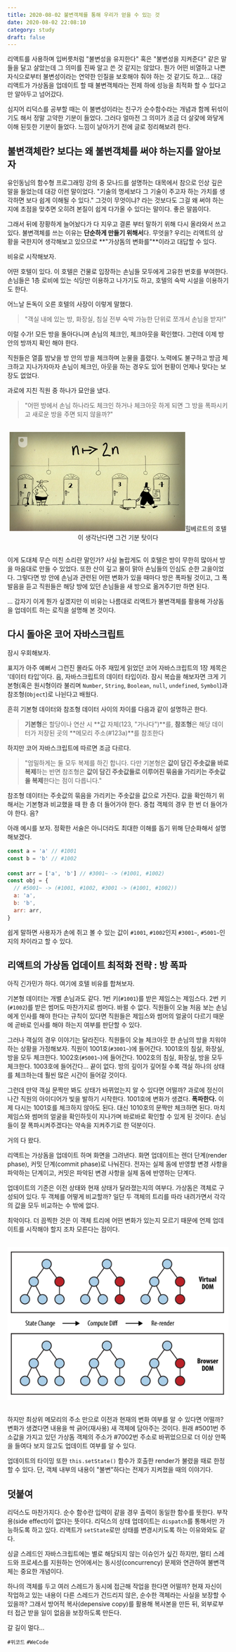```yaml
---
title: 2020-08-02 불변객체를 통해 우리가 얻을 수 있는 것
date: 2020-08-02 22:08:10
category: study
draft: false
---
```


리액트를 사용하며 입버릇처럼 "불변성을 유지한다" 혹은 "불변성을 지켜준다" 같은 말들을 달고 살았는데 그 의미를 진짜 알고 쓴 것 같지는 않았다. 뭔가 어떤 비열하고 나쁜 자식으로부터 불변성이라는 연약한 인질을 보호해야 줘야 하는 것 같기도 하고... 대강 리액트가 가상돔을 업데이트 할 때 불변객체라는 전제 하에 성능을 최적화 할 수 있다고만 알아두고 넘어갔다.

심지어 리덕스를 공부할 때는 이 불변성이라는 친구가 순수함수라는 개념과 함께 뒤섞이기도 해서 정말 고약한 기분이 들었다. 그러다 얼마전 그 의미가 조금 더 살갗에 와닿게 이해 된듯한 기분이 들었다. 느낌이 날아가기 전에 글로 정리해보려 한다.

## 불변객체란? 보다는 왜 불변객체를 써야 하는지를 알아보자

유인동님의 함수형 프로그래밍 강의 중 모나드를 설명하는 대목에서 참으로 인상 깊은 말을 들었는데 대강 이런 말이었다. "기술의 명세보다 그 기술이 주고자 하는 가치를 생각하면 보다 쉽게 이해될 수 있다." 그것이 무엇이냐? 라는 것보다도 그걸 왜 써야 하는지에 초점을 맞추면 오히려 본질이 쉽게 다가올 수 있다는 말이다. 좋은 말씀이다.

그래서 뒤에 장황하게 늘어놨다가 다 지우고 결론 부터 말하기 위해 다시 올라와서 쓰고 있다. 불변객체를 쓰는 이유는 **단순하게 만들기 위해서**다. 무엇을? 우리는 리액트의 상황을 국한지어 생각해보고 있으므로 **"가상돔의 변화를"**이라고 대답할 수 있다.

비유로 시작해보자.

어떤 호텔이 있다. 이 호텔은 건물로 입장하는 손님들 모두에게 고유한 번호를 부여한다. 손님들은 1층 로비에 있는 식당만 이용하고 나가기도 하고, 호텔의 숙박 시설을 이용하기도 한다.

어느날 돈독이 오른 호텔의 사장이 이렇게 말했다.

> "객실 내에 있는 방, 화장실, 침실 전부 숙박 가능한 단위로 쪼개서 손님을 받자!"

이럴 수가! 모든 방을 돌아다니며 손님의 체크인, 체크아웃을 확인했다. 그런데 이제 방 안의 방까지 확인 해야 한다.

직원들은 열흘 밤낮을 방 안의 방을 체크하며 눈물을 흘렸다. 노력에도 불구하고 방금 체크하고 지나가자마자 손님이 체크인, 아웃을 하는 경우도 있어 현황이 언제나 맞다는 보장도 없었다.

과로에 지친 직원 중 하나가 묘안을 냈다.

> "어떤 방에서 손님 하나라도 체크인 하거나 체크아웃 하게 되면 그 방을 폭파시키고 새로운 방을 주면 되지 않을까?"

<br>
<div align="center"><img src="./images/080203.png" />힐베르트의 호텔이 생각난다면 그건 기분 탓이다</div>
<br>

이게 도대체 무슨 미친 소리란 말인가? 사실 놀랍게도 이 호텔은 방이 무한히 많아서 방을 마음대로 만들 수 있었다. 또한 산이 깊고 물이 맑아 손님들의 인심도 순한 고을이었다. 그렇다면 방 안에 손님과 관련된 어떤 변화가 있을 때마다 방은 폭파될 것이고, 그 폭발음을 듣고 직원들은 해당 방에 있던 손님들을 새 방으로 옮겨주기만 하면 된다.

... 갑자기 이게 뭔가 싶겠지만 이 비유는 나름대로 리액트가 불변객체를 활용해 가상돔을 업데이트 하는 로직을 설명해 본 것이다.

## 다시 돌아온 코어 자바스크립트

잠시 우회해보자.

표지가 아주 예뻐서 그런진 몰라도 아주 재밌게 읽었던 코어 자바스크립트의 1장 제목은 '데이터 타입'이다. 음, 자바스크립트의 데이터 타입이라. 잠시 복습을 해보자면 크게 기본형(혹은 원시형이라 불리며 `Number`, `String`, `Boolean`, `null`, `undefined`, `Symbol`)과 참조형(`Object`)로 나뉜다고 배웠다.

흔히 기본형 데이터와 참조형 데이터 사이의 차이를 다음과 같이 설명하곤 한다.

> **기본형**은 할당이나 연산 시 **값 자체(123, "가나다")**를, **참조형**은 해당 데이터가 저장된 곳의 **메모리 주소(#123a)**를 참조한다

하지만 코어 자바스크립트에 따르면 조금 다르다.

> "엄밀하게는 둘 모두 복제를 하긴 합니다. 다만 기본형은 **값이 담긴 주솟값을 바로 복제**하는 반면 참조형은 **값이 담긴 주솟값들로 이루어진 묶음을 가리키는 주솟값을 복제**한다는 점이 다릅니다."

참조형 데이터는 주솟값의 묶음을 가리키는 주솟값을 값으로 가진다. 값을 확인하기 위해서는 기본형과 비교했을 때 한 층 더 들어가야 한다. 중첩 객체의 경우 한 번 더 들어가야 한다. 음?

아래 예시를 보자. 정확한 서술은 아니더라도 최대한 이해를 돕기 위해 단순화해서 설명해보겠다.

```js
const a = 'a' // #1001
const b = 'b' // #1002

const arr = ['a', 'b'] // #3001~ -> (#1001, #1002)
const obj = {
  // #5001~ -> (#1001, #1002, #3001 -> (#1001, #1002))
  a: 'a',
  b: 'b',
  arr: arr,
}
```

쉽게 말하면 사용자가 손에 쥐고 볼 수 있는 값이 `#1001`, `#1002`인지 `#3001~`, `#5001~`인지의 차이라고 할 수 있다.

## 리액트의 가상돔 업데이트 최적화 전략 : 방 폭파

아직 긴가민가 하다. 여기에 호텔 비유를 합쳐보자.

기본형 데이터는 개별 손님과도 같다. 1번 키(`#1001`)를 받은 제임스는 제임스다. 2번 키(`#1002`)를 받은 썸머도 마찬가지로 썸머다. 바뀔 수 없다. 직원들이 오늘 처음 보는 손님에게 인사를 해야 한다는 규칙이 있다면 직원들은 제임스와 썸머의 얼굴이 다르기 때문에 곧바로 인사를 해야 하는지 여부를 판단할 수 있다.

그러나 객실의 경우 이야기는 달라진다. 직원들이 오늘 체크아웃 한 손님의 방을 치워야 하는 상황을 가정해보자. 직원이 1001호(`#3001~`)에 들어간다. 1001호의 침실, 화장실, 방을 모두 체크한다. 1002호(`#5001~`)에 들어간다. 1002호의 침실, 화장실, 방을 모두 체크한다. 1003호에 들어간다... 끝이 없다. 방의 깊이가 깊어질 수록 객실 하나의 상태를 체크하는데 훨씬 많은 시간이 들어갈 것이다.

그런데 만약 객실 문짝만 봐도 상태가 바뀌었는지 알 수 있다면 어떨까? 과로에 정신이 나간 직원의 아이디어가 빛을 발하기 시작한다. 1001호에 변화가 생겼다. **폭파한다.** 이제 다시는 1001호를 체크하지 않아도 된다. 대신 1010호의 문짝만 체크하면 된다. 마치 제임스와 썸머의 얼굴을 확인하듯이 지나가며 바로바로 확인할 수 있게 된 것이다. 손님들이 잘 폭파시켜주겠다는 약속을 지켜주기로 한 덕분이다.

거의 다 왔다.

리액트는 가상돔을 업데이트 하며 화면을 그려낸다. 화면 업데이트는 렌더 단계(render phase), 커밋 단계(commit phase)로 나눠진다. 전자는 실제 돔에 반영할 변경 사항을 파악하는 단계이고, 커밋은 파악된 변경 사항을 실제 돔에 반영하는 단계다.

업데이트의 기준은 이전 상태와 현재 상태가 달라졌는지의 여부다. 가상돔은 객체로 구성되어 있다. 두 객체를 어떻게 비교할까? 일단 두 객체의 트리를 따라 내려가면서 각각의 값을 모두 비교하는 수 밖에 없다.

최악이다. 더 끔찍한 것은 이 객체 트리에 어떤 변화가 있는지 모르기 때문에 언제 업데이트를 시작해야 할지 조차 모른다는 점이다.

<br>
<div align="center"><img src="./images/080204.png" /></div>
<br>

하지만 최상위 메모리의 주소 만으로 이전과 현재의 변화 여부를 알 수 있다면 어떨까? 변화가 생겼다면 내용을 싹 긁어(재사용) 새 객체에 담아주는 것이다. 원래 #5001번 주소값을 가지고 있던 가상돔 객체의 주소가 #7002번 주소로 바뀌었으므로 더 이상 안쪽을 들여다 보지 않고도 업데이트 여부를 알 수 있다.

업데이트의 타이밍 또한 `this.setState()` 함수가 호출한 render가 불렸을 때로 한정할 수 있다. 단, 객체 내부의 내용이 "불변"하다는 전제가 지켜졌을 때의 이야기다.

## 덧붙여

리덕스도 마찬가지다. 순수 함수란 입력이 같을 경우 출력이 동일한 함수를 뜻한다. 부작용(side effect)이 없다는 뜻이다. 리덕스의 상태 업데이트는 `dispatch`를 통해서만 가능하도록 하고 있다. 리액트가 `setState`로만 상태를 변경시키도록 하는 이유와와도 같다.

싱글 스레드인 자바스크립트에는 별로 해당되지 않는 이슈인가 싶긴 하지만, 멀티 스레드와 프로세스를 지원하는 언어에서는 동시성(concurrency) 문제와 연관하여 불변객체는 중요한 개념이다.

하나의 객체를 두고 여러 스레드가 동시에 접근해 작업을 한다면 어떨까? 현재 자신이 작업하고 있는 내용이 다른 스레드가 건드리지 않은, 순수한 객체라는 사실을 보장할 수 있을까? 그래서 방어적 복사(depensive copy)를 활용해 복사본을 만든 뒤, 외부로부터 접근 받을 일이 없음을 보장하도록 만든다.

갈 길이 멀다...

`#위코드` `#WeCode`
